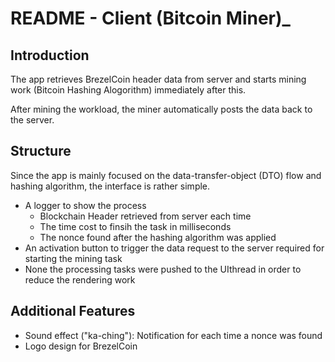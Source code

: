 # README - Client (Bitcoin Miner)_

## Introduction

The app retrieves BrezelCoin header data from server and starts mining work (Bitcoin Hashing Alogorithm) immediately after this.

After mining the workload, the miner automatically posts the data back to the server.

## Structure
Since the app is mainly focused on the data-transfer-object (DTO) flow and hashing algorithm, the interface is rather simple.
- A logger to show the process
  - Blockchain Header retrieved from server each time
  - The time cost to finsih the task in milliseconds
  - The nonce found after the hashing algorithm was applied
- An activation button to trigger the data request to the server required for starting the mining task
- None the processing tasks were pushed to the UIthread in order to reduce the rendering work

## Additional Features
- Sound effect ("ka-ching"): Notification for each time a nonce was found
- Logo design for BrezelCoin
